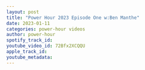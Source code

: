 ```yaml
---
layout: post
title: "Power Hour 2023 Episode One w:Ben Manthe"
date: 2023-01-11
categories: power-hour videos
author: power-hour
spotify_track_id: 
youtube_video_id: 72Bfx2XCQQU
apple_track_id: 
youtube_metadata: 
---
```

